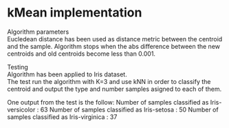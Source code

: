 # kMean implementation
Algorithm parameters   
Eucledean distance has been used as distance metric between the centroid and the sample.
Algorithm stops when the abs difference between the new centroids and old centroids become less than 0.001.

Testing  
Algorithm has been applied to Iris dataset.  
The test run the algorithm with K=3 and use kNN in order to classify the centroid and 
output the type and number samples asigned to each of them.

One output from the test is the follow:
Number of samples classified as Iris-versicolor : 63
Number of samples classified as Iris-setosa : 50
Number of samples classified as Iris-virginica : 37
